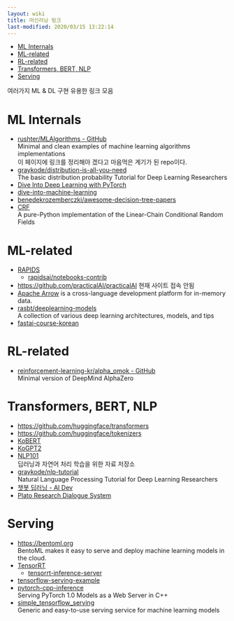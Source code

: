 ```yaml
---
layout: wiki 
title: 머신러닝 링크
last-modified: 2020/03/15 13:22:14
---
```


<!-- TOC -->

- [ML Internals](#ml-internals)
- [ML-related](#ml-related)
- [RL-related](#rl-related)
- [Transformers, BERT, NLP](#transformers-bert-nlp)
- [Serving](#serving)

<!-- /TOC -->

여러가지 ML & DL 구현 유용한 링크 모음

# ML Internals
- [rushter/MLAlgorithms - GitHub](https://github.com/rushter/MLAlgorithms)  
Minimal and clean examples of machine learning algorithms implementations  
이 페이지에 링크를 정리해야 겠다고 마음먹은 계기가 된 repo이다.
- [graykode/distribution-is-all-you-need](https://github.com/graykode/distribution-is-all-you-need)  
The basic distribution probability Tutorial for Deep Learning Researchers  
- [Dive Into Deep Learning with PyTorch](https://github.com/dsgiitr/d2l-pytorch)  
- [dive-into-machine-learning](https://github.com/hangtwenty/dive-into-machine-learning)  
- [benedekrozemberczki/awesome-decision-tree-papers](https://github.com/benedekrozemberczki/awesome-decision-tree-papers)  
- [CRF](https://github.com/lancifollia/crf)  
A pure-Python implementation of the Linear-Chain Conditional Random Fields

# ML-related
- [RAPIDS](https://github.com/rapidsai)
    - [rapidsai/notebooks-contrib](https://github.com/rapidsai/notebooks-contrib)
- <https://github.com/practicalAI/practicalAI> 현재 사이트 접속 안됨  
- [Apache Arrow](https://github.com/apache/arrow) is a cross-language development platform for in-memory data.  
- [rasbt/deeplearning-models](https://github.com/rasbt/deeplearning-models)  
A collection of various deep learning architectures, models, and tips  
- [fastai-course-korean](https://github.com/deep-diver/fastai-course-korean)

# RL-related
- [reinforcement-learning-kr/alpha_omok - GitHub](https://github.com/reinforcement-learning-kr/alpha_omok)  
Minimal version of DeepMind AlphaZero

# Transformers, BERT, NLP
- <https://github.com/huggingface/transformers>  
- <https://github.com/huggingface/tokenizers>  
- [KoBERT](https://github.com/SKTBrain/KoBERT)  
- [KoGPT2](https://github.com/SKT-AI/KoGPT2)  
- [NLP101](https://github.com/Huffon/NLP101)  
딥러닝과 자연어 처리 학습을 위한 자료 저장소  
- [graykode/nlp-tutorial](https://github.com/graykode/nlp-tutorial)  
Natural Language Processing Tutorial for Deep Learning Researchers 
- [챗봇 딥러닝 - AI Dev](http://aidev.co.kr/chatbotdeeplearning)  
- [Plato Research Dialogue System](https://github.com/uber-research/plato-research-dialogue-system)

# Serving
- <https://bentoml.org>   
BentoML makes it easy to serve and deploy machine learning models in the cloud.  
- [TensorRT](https://github.com/NVIDIA/TensorRT)  
    - [tensorrt-inference-server](https://github.com/NVIDIA/tensorrt-inference-server)
- [tensorflow-serving-example](https://github.com/yu-iskw/tensorflow-serving-example)  
- [pytorch-cpp-inference](https://github.com/Wizaron/pytorch-cpp-inference)  
Serving PyTorch 1.0 Models as a Web Server in C++  
- [simple_tensorflow_serving](https://github.com/tobegit3hub/simple_tensorflow_serving)  
Generic and easy-to-use serving service for machine learning models